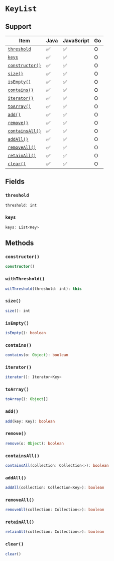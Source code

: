 # `KeyList`

## Support

| Item | Java | JavaScript | Go
| - | - | - | - |
| [`threshold`](#threshold) | ✅ | ✅ | O
| [`keys`](#keys) | ✅ | ✅ | O
| [`constructor()`](#constructor) | ✅ | ✅ | O
| [`size()`](#size) | ✅ | ✅ | O
| [`isEmpty()`](#isempty) | ✅ | ✅ | O
| [`contains()`](#contains) | ✅ | ✅ | O
| [`iterator()`](#iterator) | ✅ | ✅ | O
| [`toArray()`](#toarray) | ✅ | ✅ | O
| [`add()`](#add) | ✅ | ✅ | O
| [`remove()`](#remove) | ✅ | ✅ | O
| [`containsAll()`](#containsall) | ✅ | ✅ | O
| [`addAll()`](#addall) | ✅ | ✅ | O
| [`removeAll()`](#removeall) | ✅ | ✅ | O
| [`retainAll()`](#retainall) | ✅ | ✅ | O
| [`clear()`](#clear) | ✅ | ✅ | O

## Fields

### `threshold`

```typescript
threshold: int
```

### `keys`

```typescript
keys: List<Key>
```

## Methods

### `constructor()`

```typescript
constructor()
```

### `withThreshold()`

```typescript
witThreshold(threshold: int): this
```

### `size()`

```typescript
size(): int
```

### `isEmpty()`

```typescript
isEmpty(): boolean
```

### `contains()`

```typescript
contains(o: Object): boolean
```

### `iterator()`

```typescript
iterator(): Iterator<Key>
```

### `toArray()`

```typescript
toArray(): Object[]
```

### `add()`

```typescript
add(key: Key): boolean
```

### `remove()`

```typescript
remove(o: Object): boolean
```

### `containsAll()`

```typescript
containsAll(collection: Collection<>): boolean
```

### `addAll()`

```typescript
addAll(collection: Collection<Key>): boolean
```

### `removeAll()`

```typescript
removeAll(collection: Collection<>): boolean
```

### `retainAll()`

```typescript
retainAll(collection: Collection<>): boolean
```

### `clear()`

```typescript
clear()
```
